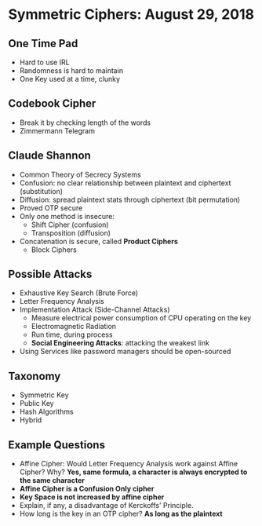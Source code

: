 # Symmetric Ciphers: August 29, 2018

## One Time Pad

* Hard to use IRL
* Randomness is hard to maintain
* One Key used at a time, clunky

## Codebook Cipher

* Break it by checking length of the words
* Zimmermann Telegram

## Claude Shannon

* Common Theory of Secrecy Systems
* Confusion: no clear relationship between plaintext and ciphertext (substitution)
* Diffusion: spread plaintext stats through ciphertext (bit permutation)
* Proved OTP secure
* Only one method is insecure:
    * Shift Cipher (confusion)
    * Transposition (diffusion)
* Concatenation is secure, called **Product Ciphers**
    * Block Ciphers

## Possible Attacks

* Exhaustive Key Search (Brute Force)
* Letter Frequency Analysis
* Implementation Attack (Side-Channel Attacks)
    * Measure electrical power consumption of CPU operating on the key
    * Electromagnetic Radiation
    * Run time, during process
    * **Social Engineering Attacks**: attacking the weakest link
* Using Services like password managers should be open-sourced

## Taxonomy
* Symmetric Key
* Public Key
* Hash Algorithms
* Hybrid

## Example Questions

* Affine Cipher: Would Letter Frequency Analysis work against Affine Cipher? Why? **Yes, same formula, a character is always encrypted to the same character**
* **Affine Cipher is a Confusion Only cipher**
* **Key Space is not increased by affine cipher**
* Explain, if any, a disadvantage of Kerckoffs' Principle. 
* How long is the key in an OTP cipher? **As long as the plaintext**